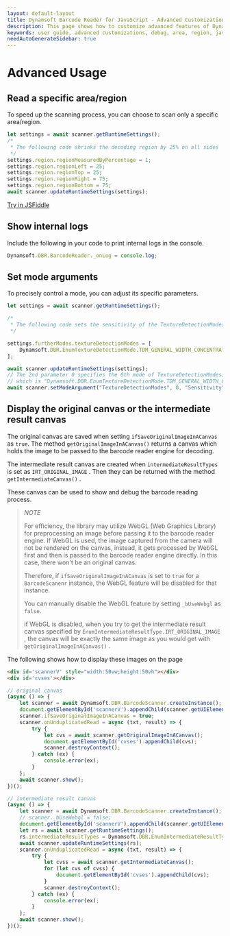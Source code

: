```yaml
---
layout: default-layout
title: Dynamsoft Barcode Reader for JavaScript - Advanced Customizations
description: This page shows how to customize advanced features of Dynamsoft Barcode Reader JavaScript SDK.
keywords: user guide, advanced customizations, debug, area, region, javascript, js
needAutoGenerateSidebar: true
---
```


# Advanced Usage

## Read a specific area/region

To speed up the scanning process, you can choose to scan only a specific area/region.

```javascript
let settings = await scanner.getRuntimeSettings();
/*
 * The following code shrinks the decoding region by 25% on all sides
 */
settings.region.regionMeasuredByPercentage = 1;
settings.region.regionLeft = 25;
settings.region.regionTop = 25;
settings.region.regionRight = 75;
settings.region.regionBottom = 75;
await scanner.updateRuntimeSettings(settings);
```

[Try in JSFiddle](https://jsfiddle.net/DynamsoftTeam/taykq592/)

## Show internal logs

Include the following in your code to print internal logs in the console.

```javascript
Dynamsoft.DBR.BarcodeReader._onLog = console.log;
```

## Set mode arguments

To precisely control a mode, you can adjust its specific parameters.

```javascript
let settings = await scanner.getRuntimeSettings();

/*
 * The following code sets the sensitivity of the TextureDetectionModes to 9
 */

settings.furtherModes.textureDetectionModes = [
    Dynamsoft.DBR.EnumTextureDetectionMode.TDM_GENERAL_WIDTH_CONCENTRATION, 0, 0, 0, 0, 0, 0, 0
];

await scanner.updateRuntimeSettings(settings);
// The 2nd parameter 0 specifies the 0th mode of TextureDetectionModes, 
// which is "Dynamsoft.DBR.EnumTextureDetectionMode.TDM_GENERAL_WIDTH_CONCENTRATION" in this case.
await scanner.setModeArgument("TextureDetectionModes", 0, "Sensitivity", "9");
```

## Display the original canvas or the intermediate result canvas

The original canvas are saved when setting `ifSaveOriginalImageInACanvas` as `true`. The method `getOriginalImageInACanvas()` returns a canvas which holds the image to be passed to the barcode reader engine for decoding. 

The intermediate result canvas are created when `intermediateResultTypes` is set as `IRT_ORIGINAL_IMAGE` . Then they can be returned with the method `getIntermediateCanvas()` . 

These canvas can be used to show and debug the barcode reading process. 

> *NOTE*
>  
> For efficiency, the library may utilize WebGL (Web Graphics Library) for preprocessing an image before passing it to the barcode reader engine. If WebGL is used, the image captured from the camera will not be rendered on the canvas, instead, it gets processed by WebGL first and then is passed to the barcode reader engine directly. In this case, there won't be an original canvas.
> 
> Therefore, if `ifSaveOriginalImageInACanvas` is set to `true` for a `BarcodeScanenr` instance, the WebGL feature will be disabled for that instance.
>
> You can manually disable the WebGL feature by setting `_bUseWebgl` as `false`.
>  
> if WebGL is disabled, when you try to get the intermediate result canvas specified by `EnumIntermediateResultType.IRT_ORIGINAL_IMAGE` , the canvas will be exactly the same image as you would get with `getOriginalImageInACanvas()` .

The following shows how to display these images on the page

```html
<div id='scannerV' style="width:50vw;height:50vh"></div>
<div id='cvses'></div>
```

```javascript
// original canvas
(async () => {
    let scanner = await Dynamsoft.DBR.BarcodeScanner.createInstance();
    document.getElementById('scannerV').appendChild(scanner.getUIElement());
    scanner.ifSaveOriginalImageInACanvas = true;
    scanner.onUnduplicatedRead = async (txt, result) => {
        try {
            let cvs = await scanner.getOriginalImageInACanvas();
            document.getElementById('cvses').appendChild(cvs);
            scanner.destroyContext();
        } catch (ex) {
            console.error(ex);
        }
    };
    await scanner.show();
})();
```

```javascript
// intermediate result canvas
(async () => {
    let scanner = await Dynamsoft.DBR.BarcodeScanner.createInstance();
    // scanner._bUseWebgl = false;
    document.getElementById('scannerV').appendChild(scanner.getUIElement());
    let rs = await scanner.getRuntimeSettings();
    rs.intermediateResultTypes = Dynamsoft.DBR.EnumIntermediateResultType;
    await scanner.updateRuntimeSettings(rs);
    scanner.onUnduplicatedRead = async (txt, result) => {
        try {
            let cvss = await scanner.getIntermediateCanvas();
            for (let cvs of cvss) {
                document.getElementById('cvses').appendChild(cvs);
            }
            scanner.destroyContext();
        } catch (ex) {
            console.error(ex);
        }
    };
    await scanner.show();
})();
```
